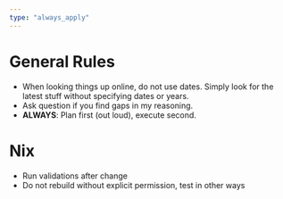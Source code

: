 ```yaml
---
type: "always_apply"
---
```


# General Rules
- When looking things up online, do not use dates. Simply look for the latest stuff without specifying dates or years.
- Ask question if you find gaps in my reasoning.
- **ALWAYS**: Plan first (out loud), execute second.

# Nix
- Run validations after change
- Do not rebuild without explicit permission, test in other ways
